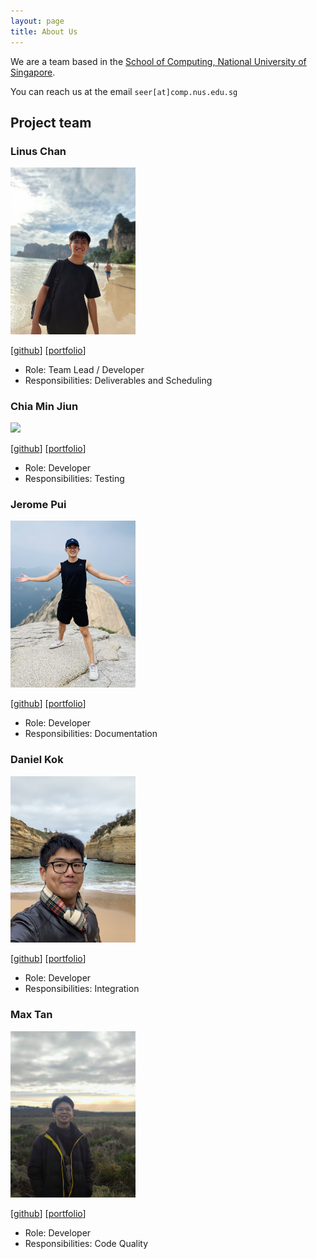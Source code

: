 ```yaml
---
layout: page
title: About Us
---
```


We are a team based in the [School of Computing, National University of Singapore](http://www.comp.nus.edu.sg).

You can reach us at the email `seer[at]comp.nus.edu.sg`

## Project team

### Linus Chan

<img src="images/linuschancs.png" width="200px">

[[github](https://github.com/linuschancs)]
[[portfolio](team/linuschancs.md)]

* Role: Team Lead / Developer
* Responsibilities: Deliverables and Scheduling

### Chia Min Jiun

<img src="images/minjiunn.png" width="200px">

[[github](http://github.com/minjiunn)]
[[portfolio](team/minjiunn.md)]

* Role: Developer
* Responsibilities: Testing

### Jerome Pui

<img src="images/jeromepui.png" width="200px">

[[github](http://github.com/jeromepui)]
[[portfolio](team/jeromepui.md)]

* Role: Developer
* Responsibilities: Documentation

### Daniel Kok

<img src="images/danielk0k.png" width="200px">

[[github](https://github.com/danielk0k)]
[[portfolio](team/danielk0k.md)]

* Role: Developer
* Responsibilities: Integration

### Max Tan

<img src="images/maxtance.png" width="200px">

[[github](https://github.com/maxtance/)]
[[portfolio](team/maxtance.md)]

* Role: Developer
* Responsibilities: Code Quality
